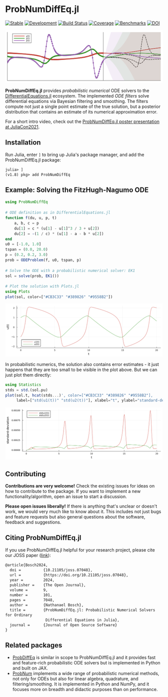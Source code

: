 # ProbNumDiffEq.jl

[![Stable](https://img.shields.io/badge/docs-stable-blue.svg)](https://nathanaelbosch.github.io/ProbNumDiffEq.jl/stable)
[![Development](https://img.shields.io/badge/docs-dev-blue.svg)](https://nathanaelbosch.github.io/ProbNumDiffEq.jl/dev)
[![Build Status](https://github.com/nathanaelbosch/ProbNumDiffEq.jl/workflows/CI/badge.svg)](https://github.com/nathanaelbosch/ProbNumDiffEq.jl/actions)
[![Coverage](https://codecov.io/gh/nathanaelbosch/ProbNumDiffEq.jl/branch/main/graph/badge.svg?token=eufIemCGXn)](https://codecov.io/gh/nathanaelbosch/ProbNumDiffEq.jl)
[![Benchmarks](http://img.shields.io/badge/benchmarks-docs-blueviolet.svg)](https://nathanaelbosch.github.io/ProbNumDiffEq.jl/dev/benchmarks/multi-language-wrappers/)
[![DOI](https://joss.theoj.org/papers/10.21105/joss.07048/status.svg)](https://doi.org/10.21105/joss.07048)

![Banner](./examples/banner.svg?raw=true)

__ProbNumDiffEq.jl__ provides _probabilistic numerical_ ODE solvers to the
[DifferentialEquations.jl](https://diffeq.sciml.ai/stable/) ecosystem.
The implemented _ODE filters_ solve differential equations via Bayesian filtering and smoothing. The filters compute not just a single point estimate of the true solution, but a posterior distribution that contains an estimate of its numerical approximation error.

For a short intro video, check out the [ProbNumDiffEq.jl poster presentation at JuliaCon2021](https://www.youtube.com/watch?v=EMFl6ytP3iQ).


## Installation

Run Julia, enter `]` to bring up Julia's package manager, and add the ProbNumDiffEq.jl package:

```
julia> ]
(v1.8) pkg> add ProbNumDiffEq
```


## Example: Solving the FitzHugh-Nagumo ODE

```julia
using ProbNumDiffEq

# ODE definition as in DifferentialEquations.jl
function f(du, u, p, t)
    a, b, c = p
    du[1] = c * (u[1] - u[1]^3 / 3 + u[2])
    du[2] = -(1 / c) * (u[1] - a - b * u[2])
end
u0 = [-1.0, 1.0]
tspan = (0.0, 20.0)
p = (0.2, 0.2, 3.0)
prob = ODEProblem(f, u0, tspan, p)

# Solve the ODE with a probabilistic numerical solver: EK1
sol = solve(prob, EK1())

# Plot the solution with Plots.jl
using Plots
plot(sol, color=["#CB3C33" "#389826" "#9558B2"])
```

![Fitzhugh-Nagumo Solution](./examples/fitzhughnagumo.svg?raw=true "Fitzhugh-Nagumo Solution")

In probabilistic numerics, the solution also contains error estimates - it just happens that they are too small to be visible in the plot above.
But we can just plot them directly:

```julia
using Statistics
stds = std.(sol.pu)
plot(sol.t, hcat(stds...)', color=["#CB3C33" "#389826" "#9558B2"],
     label=["std(u1(t))" "std(u2(t))"], xlabel="t", ylabel="standard-deviation")
```

![Fitzhugh-Nagumo Standard-Deviations](./examples/fitzhughnagumo_stddevs.svg?raw=true "Fitzhugh-Nagumo Standard-Deviations")


## Contributing

**Contributions are very welcome!**
Check the existing issues for ideas on how to contribute to the package. 
If you want to implement a new functionality/algorithm, open an issue to start a discussion.

**Please open issues liberally!**
If there is anything that's unclear or doesn't work, we would very much like to know about it.
This includes not just bugs and feature requests but also general questions about the software, feedback and suggestions.


## Citing ProbNumDiffEq.jl

If you use ProbNumDiffEq.jl helpful for your research project, please cite our JOSS paper ([link](https://doi.org/10.21105/joss.07048)):
```
@article{Bosch2024,
  doi =          {10.21105/joss.07048},
  url =          {https://doi.org/10.21105/joss.07048},
  year =         2024,
  publisher =    {The Open Journal},
  volume =       9,
  number =       101,
  pages =        7048,
  author =       {Nathanael Bosch},
  title =        {ProbNumDiffEq.jl: Probabilistic Numerical Solvers for Ordinary
                  Differential Equations in Julia},
  journal =      {Journal of Open Source Software}
}
```


## Related packages

- [ProbDiffEq](https://pnkraemer.github.io/probdiffeq/) is similar in scope to ProbNumDiffEq.jl and it provides fast and feature-rich probabilistic ODE solvers but is implemented in Python and built on JAX.
- [ProbNum](https://probnum.readthedocs.io/en/latest/) implements a wide range of probabilistic numerical methods, not only for ODEs but also for linear algebra, quadrature, and filtering/smoothing. It is implemented in Python and NumPy, and it focuses more on breadth and didactic purposes than on performance.

